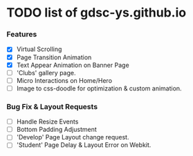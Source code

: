 # TODO list of gdsc-ys.github.io

### Features

- [x] Virtual Scrolling
- [x] Page Transition Animation
- [x] Text Appear Animation on Banner Page
- [ ] 'Clubs' gallery page.
- [ ] Micro Interactions on Home/Hero
- [ ] Image to css-doodle for optimization & custom animation.

### Bug Fix & Layout Requests

- [ ] Handle Resize Events
- [ ] Bottom Padding Adjustment
- [ ] 'Develop' Page Layout change request.
- [ ] 'Student' Page Delay & Layout Error on Webkit.
